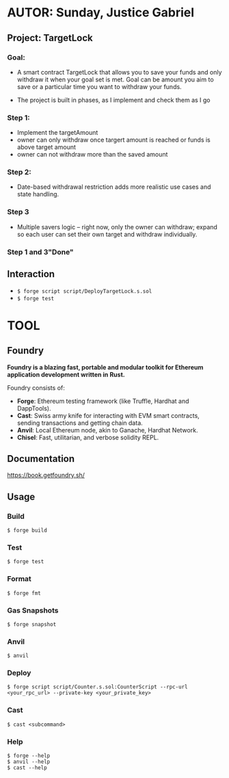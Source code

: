 # AUTOR: Sunday, Justice Gabriel
## Project: TargetLock

### Goal:
* A smart contract TargetLock that allows you to save your funds and only withdraw it when your goal set is met. Goal can be amount you aim to save or a particular time you want to withdraw your funds.
  
* The project is built in phases, as I implement and check them as I go

### Step 1:
* Implement the targetAmount
* owner can only withdraw once targert amount is reached or funds is above target amount
* owner can not withdraw more than the saved amount

### Step 2:
* Date-based withdrawal restriction adds more realistic use cases and state handling.

### Step 3
* Multiple savers logic – right now, only the owner can withdraw; expand so each user can set their own target and withdraw individually.

### Step 1 and 3"Done"

<!-- Interaction -->
## Interaction
* ```$ forge script script/DeployTargetLock.s.sol```
* ```$ forge test```



# TOOL
## Foundry

**Foundry is a blazing fast, portable and modular toolkit for Ethereum application development written in Rust.**

Foundry consists of:

-   **Forge**: Ethereum testing framework (like Truffle, Hardhat and DappTools).
-   **Cast**: Swiss army knife for interacting with EVM smart contracts, sending transactions and getting chain data.
-   **Anvil**: Local Ethereum node, akin to Ganache, Hardhat Network.
-   **Chisel**: Fast, utilitarian, and verbose solidity REPL.

## Documentation

https://book.getfoundry.sh/

## Usage

### Build

```shell
$ forge build
```

### Test

```shell
$ forge test
```

### Format

```shell
$ forge fmt
```

### Gas Snapshots

```shell
$ forge snapshot
```

### Anvil

```shell
$ anvil
```

### Deploy


```shell
$ forge script script/Counter.s.sol:CounterScript --rpc-url <your_rpc_url> --private-key <your_private_key>
```

### Cast

```shell
$ cast <subcommand>
```

### Help

```shell
$ forge --help
$ anvil --help
$ cast --help
```
